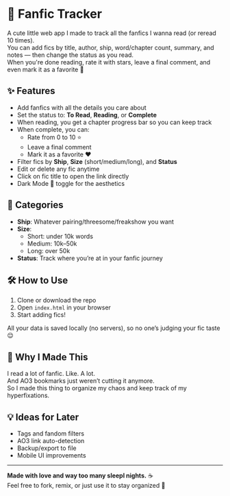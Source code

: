 # 🌟 Fanfic Tracker

A cute little web app I made to track all the fanfics I wanna read (or reread 10 times).  
You can add fics by title, author, ship, word/chapter count, summary, and notes — then change the status as you read.  
When you're done reading, rate it with stars, leave a final comment, and even mark it as a favorite 💖

## ✨ Features

- Add fanfics with all the details you care about  
- Set the status to: **To Read**, **Reading**, or **Complete**
- When reading, you get a chapter progress bar so you can keep track
- When complete, you can:
  - Rate from 0 to 10 ⭐️
  - Leave a final comment
  - Mark it as a favorite ❤️
- Filter fics by **Ship**, **Size** (short/medium/long), and **Status**
- Edit or delete any fic anytime
- Click on fic title to open the link directly
- Dark Mode 🌙 toggle for the aesthetics

## 🌈 Categories

- **Ship**: Whatever pairing/threesome/freakshow you want
- **Size**:
  - Short: under 10k words
  - Medium: 10k–50k
  - Long: over 50k
- **Status**: Track where you’re at in your fanfic journey

## 🛠 How to Use

1. Clone or download the repo
2. Open `index.html` in your browser
3. Start adding fics!

All your data is saved locally (no servers), so no one’s judging your fic taste 😌

## 🖤 Why I Made This

I read a lot of fanfic. Like. A lot.  
And AO3 bookmarks just weren’t cutting it anymore.  
So I made this thing to organize my chaos and keep track of my hyperfixations.

## 💡 Ideas for Later

- Tags and fandom filters
- AO3 link auto-detection
- Backup/export to file
- Mobile UI improvements

---

**Made with love and way too many sleepl nights.** ☕  
Feel free to fork, remix, or just use it to stay organized 🫶
